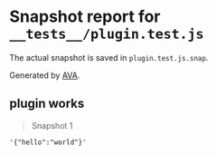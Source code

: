 # Snapshot report for `__tests__/plugin.test.js`

The actual snapshot is saved in `plugin.test.js.snap`.

Generated by [AVA](https://ava.li).

## plugin works

> Snapshot 1

    '{"hello":"world"}'
